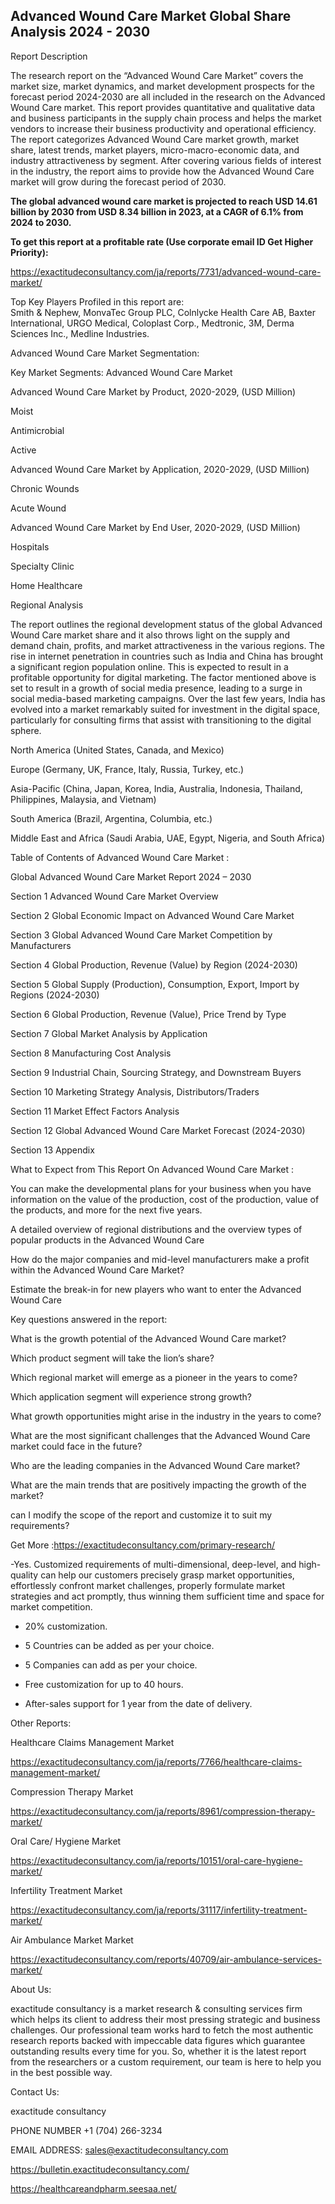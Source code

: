 ## Advanced Wound Care Market Global Share Analysis 2024 - 2030

Report Description

The research report on the “Advanced Wound Care Market” covers the market size, market dynamics, and market development prospects for the forecast period 2024-2030 are all included in the research on the Advanced Wound Care market. This report provides quantitative and qualitative data and business participants in the supply chain process and helps the market vendors to increase their business productivity and operational efficiency. The report categorizes Advanced Wound Care market growth, market share, latest trends, market players, micro-macro-economic data, and industry attractiveness by segment. After covering various fields of interest in the industry, the report aims to provide how the Advanced Wound Care market will grow during the forecast period of 2030.

**The global advanced wound care market is projected to reach USD 14.61 billion by 2030 from USD 8.34 billion in 2023, at a CAGR of 6.1% from 2024 to 2030.**

**To get this report at a profitable rate (Use corporate email ID Get Higher Priority):**

https://exactitudeconsultancy.com/ja/reports/7731/advanced-wound-care-market/

Top Key Players Profiled in this report are:                                                                               
Smith & Nephew, MonvaTec Group PLC, Colnlycke Health Care AB, Baxter International, URGO Medical, Coloplast Corp., Medtronic, 3M, Derma Sciences Inc., Medline Industries.

Advanced Wound Care Market Segmentation:

Key Market Segments: Advanced Wound Care Market

Advanced Wound Care Market by Product, 2020-2029, (USD Million)

Moist

Antimicrobial

Active

Advanced Wound Care Market by Application, 2020-2029, (USD Million)

Chronic Wounds

Acute Wound

Advanced Wound Care Market by End User, 2020-2029, (USD Million)

Hospitals

Specialty Clinic

Home Healthcare

Regional Analysis

The report outlines the regional development status of the global Advanced Wound Care market share and it also throws light on the supply and demand chain, profits, and market attractiveness in the various regions. The rise in internet penetration in countries such as India and China has brought a significant region population online. This is expected to result in a profitable opportunity for digital marketing. The factor mentioned above is set to result in a growth of social media presence, leading to a surge in social media-based marketing campaigns. Over the last few years, India has evolved into a market remarkably suited for investment in the digital space, particularly for consulting firms that assist with transitioning to the digital sphere.

North America (United States, Canada, and Mexico)

Europe (Germany, UK, France, Italy, Russia, Turkey, etc.)

Asia-Pacific (China, Japan, Korea, India, Australia, Indonesia, Thailand, Philippines, Malaysia, and Vietnam)

South America (Brazil, Argentina, Columbia, etc.)

Middle East and Africa (Saudi Arabia, UAE, Egypt, Nigeria, and South Africa)

Table of Contents of Advanced Wound Care Market :

Global Advanced Wound Care Market Report 2024 – 2030

Section 1 Advanced Wound Care Market Overview

Section 2 Global Economic Impact on Advanced Wound Care Market

Section 3 Global Advanced Wound Care Market Competition by Manufacturers

Section 4 Global Production, Revenue (Value) by Region (2024-2030)

Section 5 Global Supply (Production), Consumption, Export, Import by Regions (2024-2030)

Section 6 Global Production, Revenue (Value), Price Trend by Type

Section 7 Global Market Analysis by Application

Section 8 Manufacturing Cost Analysis

Section 9 Industrial Chain, Sourcing Strategy, and Downstream Buyers

Section 10 Marketing Strategy Analysis, Distributors/Traders

Section 11 Market Effect Factors Analysis

Section 12 Global Advanced Wound Care Market Forecast (2024-2030)

Section 13 Appendix

What to Expect from This Report On Advanced Wound Care Market :

You can make the developmental plans for your business when you have information on the value of the production, cost of the production, value of the products, and more for the next five years.

A detailed overview of regional distributions and the overview types of popular products in the Advanced Wound Care

How do the major companies and mid-level manufacturers make a profit within the Advanced Wound Care Market?

Estimate the break-in for new players who want to enter the Advanced Wound Care

Key questions answered in the report:

What is the growth potential of the Advanced Wound Care market?

Which product segment will take the lion’s share?

Which regional market will emerge as a pioneer in the years to come?

Which application segment will experience strong growth?

What growth opportunities might arise in the industry in the years to come?

What are the most significant challenges that the Advanced Wound Care market could face in the future?

Who are the leading companies in the Advanced Wound Care market?

What are the main trends that are positively impacting the growth of the market?

can I modify the scope of the report and customize it to suit my requirements?

Get More :https://exactitudeconsultancy.com/primary-research/

-Yes. Customized requirements of multi-dimensional, deep-level, and high-quality can help our customers precisely grasp market opportunities, effortlessly confront market challenges, properly formulate market strategies and act promptly, thus winning them sufficient time and space for market competition.

- 20% customization.

- 5 Countries can be added as per your choice.

- 5 Companies can add as per your choice.

- Free customization for up to 40 hours.

- After-sales support for 1 year from the date of delivery.

Other Reports:

Healthcare Claims Management  Market

https://exactitudeconsultancy.com/ja/reports/7766/healthcare-claims-management-market/

Compression Therapy   Market

https://exactitudeconsultancy.com/ja/reports/8961/compression-therapy-market/

Oral Care/ Hygiene  Market

https://exactitudeconsultancy.com/ja/reports/10151/oral-care-hygiene-market/

Infertility Treatment  Market

https://exactitudeconsultancy.com/ja/reports/31117/infertility-treatment-market/

Air Ambulance Market Market

https://exactitudeconsultancy.com/reports/40709/air-ambulance-services-market/

About Us:

exactitude consultancy is a market research & consulting services firm which helps its client to address their most pressing strategic and business challenges. Our professional team works hard to fetch the most authentic research reports backed with impeccable data figures which guarantee outstanding results every time for you. So, whether it is the latest report from the researchers or a custom requirement, our team is here to help you in the best possible way.

Contact Us:

exactitude consultancy

PHONE NUMBER +1 (704) 266-3234

EMAIL ADDRESS: sales@exactitudeconsultancy.com

https://bulletin.exactitudeconsultancy.com/

https://healthcareandpharm.seesaa.net/
